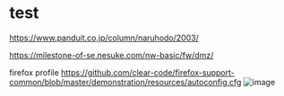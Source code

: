 # test
https://www.panduit.co.jp/column/naruhodo/2003/

https://milestone-of-se.nesuke.com/nw-basic/fw/dmz/

firefox profile 
https://github.com/clear-code/firefox-support-common/blob/master/demonstration/resources/autoconfig.cfg
![image](https://user-images.githubusercontent.com/19421034/178410657-484ae24a-29df-46fe-baa1-44ea4eaffb2c.png)
